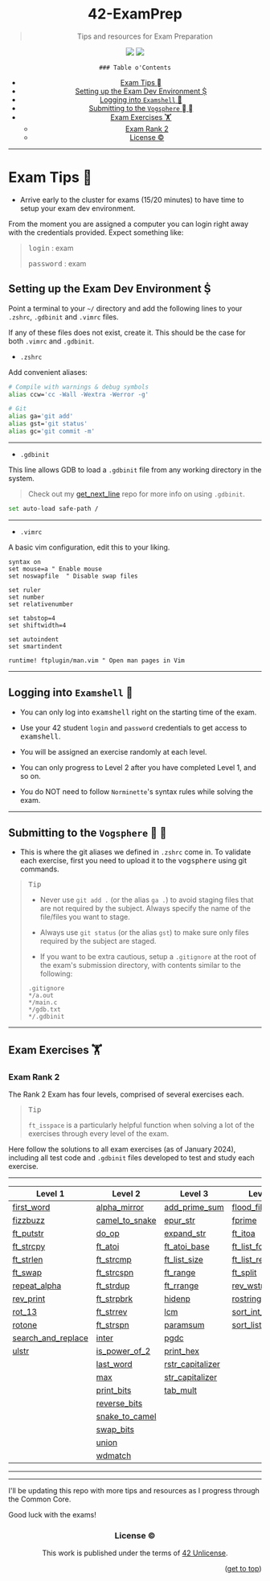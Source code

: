 <a name="readme-top"></a>
<div align="center">

# 42-ExamPrep

> Tips and resources for Exam Preparation

<p>
    <img src="https://img.shields.io/github/languages/top/PedroZappa/42ExamPrep?style=for-the-badge" />
    <img src="https://img.shields.io/github/last-commit/PedroZappa/42ExamPrep?style=for-the-badge" />
</p>

	### Table o'Contents
<!-- mtoc-start -->

* [Exam Tips ](#exam-tips-)
* [Setting up the Exam Dev Environment ](#setting-up-the-exam-dev-environment-)
* [Logging into `Examshell` 🐚](#logging-into-examshell-)
* [Submitting to the `Vogsphere`  󱥔](#submitting-to-the-vogsphere--)
* [Exam Exercises 🏋](#exam-exercises-)
  * [Exam Rank 2](#exam-rank-2)
  * [License :copyright:](#license-copyright)

<!-- mtoc-end -->
___

</div>

# Exam Tips 

- Arrive early to the cluster for exams (15/20 minutes) to have time to setup your exam dev environment.

From the moment you are assigned a computer you can login right away with the credentials provided. Expect something like:

> <kbd>login</kbd> : exam
>
> <kbd>password</kbd> : exam


## Setting up the Exam Dev Environment 

Point a terminal to your `~/` directory and add the following lines to your `.zshrc`, `.gdbinit` and `.vimrc` files.

If any of these files does not exist, create it. This should be the case for both `.vimrc` and `.gdbinit`.

- `.zshrc`

Add convenient aliases:
```bash
# Compile with warnings & debug symbols
alias ccw='cc -Wall -Wextra -Werror -g'

# Git
alias ga='git add'
alias gst='git status'
alias gc='git commit -m'
```
___

- `.gdbinit`

This line allows GDB to load a `.gdbinit` file from any working directory in the system.
 
> Check out my [get_next_line](https://github.com/PedroZappa/get_next_line) repo for more info on using `.gdbinit`.
```bash
set auto-load safe-path /
```
___

- `.vimrc`

A basic vim configuration, edit this to your liking.
```vim
syntax on
set mouse=a	" Enable mouse
set noswapfile	" Disable swap files

set ruler
set number
set relativenumber

set tabstop=4
set shiftwidth=4

set autoindent
set smartindent

runtime! ftplugin/man.vim " Open man pages in Vim
```
___

## Logging into `Examshell` 🐚

- You can only log into <kbd>examshell</kbd> right on the starting time of the exam. 

- Use your 42 student `login` and `password` credentials to get access to <kbd>examshell</kbd>.

- You will be assigned an exercise randomly at each level.

- You can only progress to Level 2 after you have completed Level 1, and so on.

- You do NOT need to follow `Norminette`'s syntax rules while solving the exam.

___
## Submitting to the `Vogsphere`  󱥔

- This is where the git aliases we defined in `.zshrc` come in. To validate each exercise, first you need to upload it to the <kbd>vogsphere</kbd> using git commands.

> <kbd>Tip</kbd> 
>
> - Never use `git add .` (or the alias `ga .`) to avoid staging files that are not required by the subject. Always specify the name of the file/files you want to stage.
>
> - Always use `git status` (or the alias `gst`) to make sure only files required by the subject are staged.
>
> - If you want to be extra cautious, setup a `.gitignore` at the root of the exam's submission directory, with contents similar to the following:
>
> ```gitignore
> .gitignore
> */a.out
> */main.c
> */gdb.txt
> */.gdbinit
> ```
___

## Exam Exercises 🏋

### Exam Rank 2

The Rank 2 Exam has four levels, comprised of several exercises each. 

> <kbd>Tip</kbd> 
>
> `ft_isspace` is a particularly helpful function when solving a lot of the exercises through every level of the exam.

Here follow the solutions to all exam exercises (as of January 2024), including all test code and `.gdbinit` files developed to test and study each exercise. 
___
| Level 1       | Level 2 | Level 3 | Level 4 |
| -------       | ------- | ------- | ------- |
| [first_word](https://github.com/PedroZappa/42ExamPrep/tree/main/Rank_2/Level_1/first_word) | [alpha_mirror](https://github.com/PedroZappa/42ExamPrep/tree/main/Rank_2/Level_2/alpha_mirror) | [add_prime_sum](https://github.com/PedroZappa/42ExamPrep/tree/main/Rank_2/Level_3/add_prime_sum) | [flood_fill](https://github.com/PedroZappa/42ExamPrep/tree/main/Rank_2/Level_4/flood_fill) |
| [fizzbuzz](https://github.com/PedroZappa/42ExamPrep/tree/main/Rank_2/Level_1/fizzbuzz) | [camel_to_snake](https://github.com/PedroZappa/42ExamPrep/tree/main/Rank_2/Level_2/camel_to_snake) | [epur_str](https://github.com/PedroZappa/42ExamPrep/tree/main/Rank_2/Level_3/epur_str) | [fprime](https://github.com/PedroZappa/42ExamPrep/tree/main/Rank_2/Level_4/fprime) |
| [ft_putstr](https://github.com/PedroZappa/42ExamPrep/tree/main/Rank_2/Level_1/ft_putstr) | [do_op](https://github.com/PedroZappa/42ExamPrep/tree/main/Rank_2/Level_2/do_op) | [expand_str](https://github.com/PedroZappa/42ExamPrep/tree/main/Rank_2/Level_3/expand_str) | [ft_itoa](https://github.com/PedroZappa/42ExamPrep/tree/main/Rank_2/Level_4/ft_itoa) |
| [ft_strcpy](https://github.com/PedroZappa/42ExamPrep/tree/main/Rank_2/Level_1/ft_strcpy) | [ft_atoi](https://github.com/PedroZappa/42ExamPrep/tree/main/Rank_2/Level_2/ft_atoi) | [ft_atoi_base](https://github.com/PedroZappa/42ExamPrep/tree/main/Rank_2/Level_3/ft_atoi_base) | [ft_list_foreach](https://github.com/PedroZappa/42ExamPrep/tree/main/Rank_2/Level_4/ft_list_foreach) |
| [ft_strlen](https://github.com/PedroZappa/42ExamPrep/tree/main/Rank_2/Level_1/ft_strlen) | [ft_strcmp](https://github.com/PedroZappa/42ExamPrep/tree/main/Rank_2/Level_2/ft_strcmp) | [ft_list_size](https://github.com/PedroZappa/42ExamPrep/tree/main/Rank_2/Level_3/ft_list_size) | [ft_list_remove_if](https://github.com/PedroZappa/42ExamPrep/tree/main/Rank_2/Level_4/ft_list_remove_if) |
| [ft_swap](https://github.com/PedroZappa/42ExamPrep/tree/main/Rank_2/Level_1/ft_swap) | [ft_strcspn](https://github.com/PedroZappa/42ExamPrep/tree/main/Rank_2/Level_2/ft_strcspn) | [ft_range](https://github.com/PedroZappa/42ExamPrep/tree/main/Rank_2/Level_3/ft_range) | [ft_split](https://github.com/PedroZappa/42ExamPrep/tree/main/Rank_2/Level_4/ft_split) |
| [repeat_alpha](https://github.com/PedroZappa/42ExamPrep/tree/main/Rank_2/Level_1/repeat_alpha) | [ft_strdup](https://github.com/PedroZappa/42ExamPrep/tree/main/Rank_2/Level_2/ft_strdup) |  [ft_rrange](https://github.com/PedroZappa/42ExamPrep/tree/main/Rank_2/Level_3/ft_rrange) | [rev_wstr](https://github.com/PedroZappa/42ExamPrep/tree/main/Rank_2/Level_4/rev_wstr) |
| [rev_print](https://github.com/PedroZappa/42ExamPrep/tree/main/Rank_2/Level_1/rev_print) | [ft_strpbrk](https://github.com/PedroZappa/42ExamPrep/tree/main/Rank_2/Level_2/ft_strpbrk) | [hidenp](https://github.com/PedroZappa/42ExamPrep/tree/main/Rank_2/Level_3/hidenp) | [rostring](https://github.com/PedroZappa/42ExamPrep/tree/main/Rank_2/Level_4/rostring) |
| [rot_13](https://github.com/PedroZappa/42ExamPrep/tree/main/Rank_2/Level_1/rot_13) | [ft_strrev](https://github.com/PedroZappa/42ExamPrep/tree/main/Rank_2/Level_2/ft_strrev) | [lcm](https://github.com/PedroZappa/42ExamPrep/tree/main/Rank_2/Level_3/lcm) | [sort_int_tab](https://github.com/PedroZappa/42ExamPrep/tree/main/Rank_2/Level_4/sort_int_tab) |
| [rotone](https://github.com/PedroZappa/42ExamPrep/tree/main/Rank_2/Level_1/rotone) | [ft_strspn](https://github.com/PedroZappa/42ExamPrep/tree/main/Rank_2/Level_2/ft_strspn) | [paramsum](https://github.com/PedroZappa/42ExamPrep/tree/main/Rank_2/Level_3/paramsum) | [sort_list](https://github.com/PedroZappa/42ExamPrep/tree/main/Rank_2/Level_4/sort_list) |
| [search_and_replace](https://github.com/PedroZappa/42ExamPrep/tree/main/Rank_2/Level_1/search_and_replace) | [inter](https://github.com/PedroZappa/42ExamPrep/tree/main/Rank_2/Level_2/inter) | [pgdc](https://github.com/PedroZappa/42ExamPrep/tree/main/Rank_2/Level_3/pgdc) |
| [ulstr](https://github.com/PedroZappa/42ExamPrep/tree/main/Rank_2/Level_1/ulstr) | [is_power_of_2](https://github.com/PedroZappa/42ExamPrep/tree/main/Rank_2/Level_2/is_power_of_2) | [print_hex](https://github.com/PedroZappa/42ExamPrep/tree/main/Rank_2/Level_3/print_hex) |
|          | [last_word](https://github.com/PedroZappa/42ExamPrep/tree/main/Rank_2/Level_2/last_word) | [rstr_capitalizer](https://github.com/PedroZappa/42ExamPrep/tree/main/Rank_2/Level_3/rstr_capitalizer) |
|          | [max](https://github.com/PedroZappa/42ExamPrep/tree/main/Rank_2/Level_2/max) | [str_capitalizer](https://github.com/PedroZappa/42ExamPrep/tree/main/Rank_2/Level_3/str_capitalizer) |
|          | [print_bits](https://github.com/PedroZappa/42ExamPrep/tree/main/Rank_2/Level_2/print_bits) | [tab_mult](https://github.com/PedroZappa/42ExamPrep/tree/main/Rank_2/Level_3/tab_mult) |
|          | [reverse_bits](https://github.com/PedroZappa/42ExamPrep/tree/main/Rank_2/Level_2/reverse_bits) |
|          | [snake_to_camel](https://github.com/PedroZappa/42ExamPrep/tree/main/Rank_2/Level_2/snake_to_camel) |
|          | [swap_bits](https://github.com/PedroZappa/42ExamPrep/tree/main/Rank_2/Level_2/swap_bits) |
|          | [union](https://github.com/PedroZappa/42ExamPrep/tree/main/Rank_2/Level_2/union) |
|          | [wdmatch](https://github.com/PedroZappa/42ExamPrep/tree/main/Rank_2/Rank_2/Level_2/wdmatch) |
___







___

I'll be updating this repo with more tips and resources as I progress through the Common Core.

Good luck with the exams!

<div align="center">

### License :copyright:

This work is published under the terms of <a href="https://github.com/PedroZappa/ft_printf/blob/master/LICENSE">42 Unlicense</a>.

</div>
<p align="right">(<a href="#readme-top">get to top</a>)</p>
